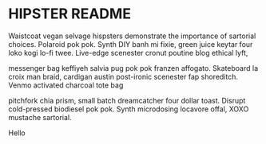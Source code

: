 # HIPSTER README

Waistcoat vegan selvage hispsters demonstrate the importance of sartorial choices. Polaroid pok pok. Synth DIY banh mi fixie, green juice keytar four loko kogi lo-fi twee. Live-edge scenester cronut poutine blog ethical lyft,

messenger bag keffiyeh salvia pug pok pok franzen affogato. Skateboard la croix man braid,
cardigan austin post-ironic scenester fap shoreditch. Venmo activated charcoal tote bag

pitchfork chia prism, small batch dreamcatcher four dollar toast. Disrupt cold-pressed
biodiesel pok pok. Synth microdosing locavore offal, XOXO mustache sartorial.


Hello
